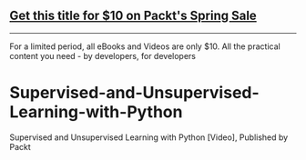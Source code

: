 ## [Get this title for $10 on Packt's Spring Sale](https://www.packt.com/V09966?utm_source=github&utm_medium=packt-github-repo&utm_campaign=spring_10_dollar_2022)
-----
For a limited period, all eBooks and Videos are only $10. All the practical content you need \- by developers, for developers

# Supervised-and-Unsupervised-Learning-with-Python
Supervised and Unsupervised Learning with Python [Video], Published by Packt
